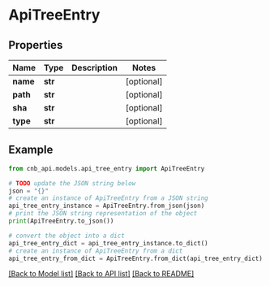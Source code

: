 # ApiTreeEntry


## Properties

Name | Type | Description | Notes
------------ | ------------- | ------------- | -------------
**name** | **str** |  | [optional] 
**path** | **str** |  | [optional] 
**sha** | **str** |  | [optional] 
**type** | **str** |  | [optional] 

## Example

```python
from cnb_api.models.api_tree_entry import ApiTreeEntry

# TODO update the JSON string below
json = "{}"
# create an instance of ApiTreeEntry from a JSON string
api_tree_entry_instance = ApiTreeEntry.from_json(json)
# print the JSON string representation of the object
print(ApiTreeEntry.to_json())

# convert the object into a dict
api_tree_entry_dict = api_tree_entry_instance.to_dict()
# create an instance of ApiTreeEntry from a dict
api_tree_entry_from_dict = ApiTreeEntry.from_dict(api_tree_entry_dict)
```
[[Back to Model list]](../README.md#documentation-for-models) [[Back to API list]](../README.md#documentation-for-api-endpoints) [[Back to README]](../README.md)


